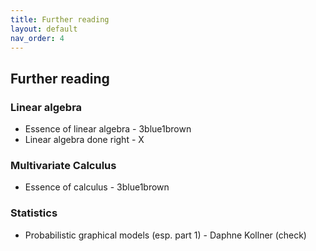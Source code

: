 ```yaml
---
title: Further reading
layout: default
nav_order: 4
---
```



## Further reading

### Linear algebra

- Essence of linear algebra - 3blue1brown
- Linear algebra done right - X

### Multivariate Calculus

- Essence of calculus - 3blue1brown

### Statistics

- Probabilistic graphical models (esp. part 1) - Daphne Kollner (check)